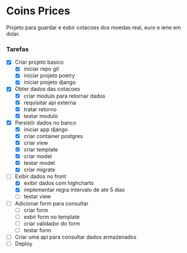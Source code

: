 # Coins Prices
Projeto para guardar e exbir cotacoes dos moedas real, euro e iene em dolar.


### Tarefas
- [x] Criar projeto basico
    - [x] iniciar repo git
    - [x] iniciar projeto poetry
    - [x] iniciar projeto django
- [x] Obter dados das cotacoes
    - [x] criar modulo para retornar dados
    - [x] requisitar api externa
    - [x] tratar retorno
    - [x] testar modulo
- [x] Persistir dados no banco
    - [x] iniciar app django
    - [x] criar container postgres
    - [x] criar view
    - [x] criar template
    - [x] criar model
    - [x] testar model
    - [x] criar migrate
- [ ] Exibir dados no front
    - [x] exibir dados com highcharts
    - [x] implementar regra intervalo de ate 5 dias
    - [ ] testar view
- [ ] Adicionar form para consultar
    - [ ] criar form
    - [ ] exbir form no template
    - [ ] criar validador do form
    - [ ] testar form
- [ ] Criar uma api para consultar dados armazenados
- [ ] Deploy
